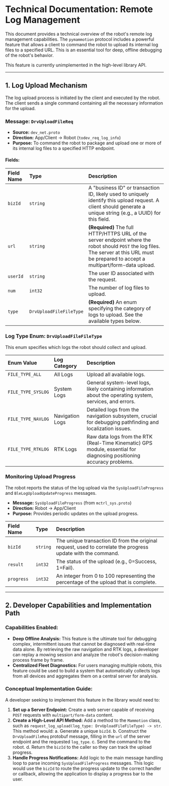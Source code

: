 # Technical Documentation: Remote Log Management

This document provides a technical overview of the robot's remote log management capabilities. The `pymammotion` protocol includes a powerful feature that allows a client to command the robot to upload its internal log files to a specified URL. This is an essential tool for deep, offline debugging of the robot's behavior.

This feature is currently unimplemented in the high-level library API.

---

## 1. Log Upload Mechanism

The log upload process is initiated by the client and executed by the robot. The client sends a single command containing all the necessary information for the upload.

### Message: `DrvUploadFileReq`

-   **Source:** `dev_net.proto`
-   **Direction:** App/Client -> Robot (`todev_req_log_info`)
-   **Purpose:** To command the robot to package and upload one or more of its internal log files to a specified HTTP endpoint.

#### Fields:

| Field Name | Type                    | Description                                                                                                                                                                                                     |
| :--------- | :---------------------- | :-------------------------------------------------------------------------------------------------------------------------------------------------------------------------------------------------------------- |
| `bizId`    | `string`                | A "business ID" or transaction ID, likely used to uniquely identify this upload request. A client should generate a unique string (e.g., a UUID) for this field.                                                |
| `url`      | `string`                | **(Required)** The full HTTP/HTTPS URL of the server endpoint where the robot should `POST` the log files. The server at this URL must be prepared to accept a multipart/form-data upload.                        |
| `userId`   | `string`                | The user ID associated with the request.                                                                                                                                                                        |
| `num`      | `int32`                 | The number of log files to upload.                                                                                                                                                                              |
| `type`     | `DrvUploadFileFileType` | **(Required)** An enum specifying the category of logs to upload. See the available types below.                                                                                                                |

### Log Type Enum: `DrvUploadFileFileType`

This enum specifies which logs the robot should collect and upload.

| Enum Value         | Log Category    | Description                                                                                             |
| :----------------- | :-------------- | :------------------------------------------------------------------------------------------------------ |
| `FILE_TYPE_ALL`    | All Logs        | Upload all available logs.                                                                              |
| `FILE_TYPE_SYSLOG` | System Logs     | General system-level logs, likely containing information about the operating system, services, and errors. |
| `FILE_TYPE_NAVLOG` | Navigation Logs | Detailed logs from the navigation subsystem, crucial for debugging pathfinding and localization issues.   |
| `FILE_TYPE_RTKLOG` | RTK Logs        | Raw data logs from the RTK (Real-Time Kinematic) GPS module, essential for diagnosing positioning accuracy problems. |

### Monitoring Upload Progress

The robot reports the status of the log upload via the `SysUploadFileProgress` and `BleLogUploadUpdateProgress` messages.

-   **Message:** `SysUploadFileProgress` (from `mctrl_sys.proto`)
-   **Direction:** Robot -> App/Client
-   **Purpose:** Provides periodic updates on the upload progress.

| Field Name | Type     | Description                                                                                                           |
| :--------- | :------- | :-------------------------------------------------------------------------------------------------------------------- |
| `bizId`    | `string` | The unique transaction ID from the original request, used to correlate the progress update with the command.          |
| `result`   | `int32`  | The status of the upload (e.g., 0=Success, 1=Fail).                                                                   |
| `progress` | `int32`  | An integer from 0 to 100 representing the percentage of the upload that is complete.                                  |


---

## 2. Developer Capabilities and Implementation Path

### Capabilities Enabled:

-   **Deep Offline Analysis:** This feature is the ultimate tool for debugging complex, intermittent issues that cannot be diagnosed with real-time data alone. By retrieving the raw navigation and RTK logs, a developer can replay a mowing session and analyze the robot's decision-making process frame by frame.
-   **Centralized Fleet Diagnostics:** For users managing multiple robots, this feature could be used to build a system that automatically collects logs from all devices and aggregates them on a central server for analysis.

### Conceptual Implementation Guide:

A developer seeking to implement this feature in the library would need to:

1.  **Set up a Server Endpoint:** Create a web server capable of receiving `POST` requests with `multipart/form-data` content.
2.  **Create a High-Level API Method:** Add a method to the `Mammotion` class, such as `request_log_upload(log_type: DrvUploadFileFileType) -> str`. This method would:
    a. Generate a unique `bizId`.
    b. Construct the `DrvUploadFileReq` protobuf message, filling in the `url` of the server endpoint and the requested `log_type`.
    c. Send the command to the robot.
    d. Return the `bizId` to the caller so they can track the upload progress.
3.  **Handle Progress Notifications:** Add logic to the main message handling loop to parse incoming `SysUploadFileProgress` messages. This logic would use the `bizId` to route the progress update to the correct handler or callback, allowing the application to display a progress bar to the user.
